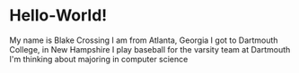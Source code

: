 # Hello-World!
My name is Blake Crossing
I am from Atlanta, Georgia
I got to Dartmouth College, in New Hampshire
I play baseball for the varsity team at Dartmouth
I'm thinking about majoring in computer science
